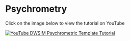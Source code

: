 # Psychrometry

Click on the image below to view the tutorial on YouTube
 
 [![YouTube DWSIM Psychrometric Template Tutorial](https://img.youtube.com/vi/TZCO3faFQPs/0.jpg)](https://www.youtube.com/watch?v=TZCO3faFQPs "Click to view the tutorial on YouTube")

